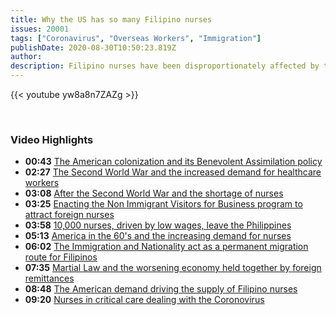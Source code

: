 ```yaml
---
title: Why the US has so many Filipino nurses
issues: 20001
tags: ["Coronavirus", "Overseas Workers", "Immigration"]
publishDate: 2020-08-30T10:50:23.819Z
author: 
description: Filipino nurses have been disproportionately affected by the coronavirus in the US. That’s because they make up an outsized portion of the nursing workforce. About one-third of all foreign-born nurses in the US are Filipino. 
---
```


{{< youtube yw8a8n7ZAZg >}}


<br />
<h3 class="mb-4 mt-4 font-semibold">Video Highlights</h3>

<div class="timeline">

* **00:43** [The American colonization and its Benevolent Assimilation policy](javascript:playAt(40);void(0);)
* **02:27** [The Second World War and the increased demand for healthcare workers](javascript:playAt(147);void(0);)
* **03:08** [After the Second World War and the shortage of nurses](javascript:playAt(188);void(0);)
* **03:25** [Enacting the Non Immigrant Visitors for Business program to attract foreign nurses](javascript:playAt(205);void(0);)
* **03:58** [10,000 nurses, driven by low wages, leave the Philippines](javascript:playAt(238);void(0);)
* **05:13** [America in the 60's and the increasing demand for nurses](javascript:playAt(313);void(0);)
* **06:02** [The Immigration and Nationality act as a permanent migration route for Filipinos](javascript:playAt(362);void(0);)
* **07:35** [Martial Law and the worsening economy held together by foreign remittances](javascript:playAt(455);void(0);)
* **08:48** [The American demand driving the supply of Filipino nurses](javascript:playAt(528);void(0);)
* **09:20** [Nurses in critical care dealing with the Coronovirus](javascript:playAt(560);void(0);)

</div>